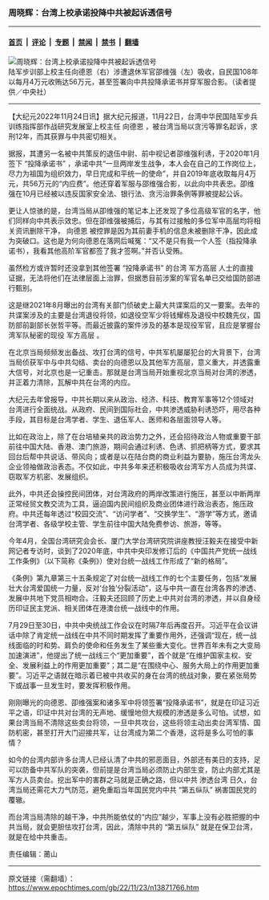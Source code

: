 ### 周晓辉：台湾上校承诺投降中共被起诉透信号

---

#### [首页](../../../..?n13871766) &nbsp;|&nbsp; [评论](../../../../../epoch-comment?n13871766) &nbsp;|&nbsp; [专题](../../../../../epoch-special?n13871766) &nbsp;|&nbsp; [禁闻](../../../../../epoch-news?n13871766) &nbsp;|&nbsp; [禁书](../../../../../books?n13871766) &nbsp;|&nbsp; [翻墙](https://github.com/gfw-breaker/nogfw/blob/master/README.md?n13871766)


<div><img alt="周晓辉：台湾上校承诺投降中共被起诉透信号" class="attachment-djy_600_400 size-djy_600_400 wp-post-image" src="https://i.epochtimes.com/assets/uploads/2022/11/id13870908-586572-600x400.jpg"/>
<div class="caption">
 陆军步训部上校主任向德恩（右）涉遭退休军官邵维强（左）吸收，自民国108年以每月4万元收贿达56万元，甚至签署向中共投降承诺书并穿军服合影。（读者提供／中央社）
</div></div><hr/><div class="post_content" id="artbody" itemprop="articleBody">
 <!-- article content begin -->
 <p>
  【大纪元2022年11月24日讯】据大纪元报道，11月22日，台湾中华民国陆军步兵训练指挥部作战研究发展室上校主任
  <ok href="https://www.epochtimes.com/gb/tag/%E5%90%91%E5%BE%B7%E6%81%A9.html">
   向德恩
  </ok>
  ，被台湾当局以贪污等罪名起诉，求刑12年，而其获罪与中共密切相关。
 </p>
 <p>
  据报，其遭另一名被中共策反的退伍中尉、前中视记者邵维强利诱，于2020年1月签下
  <ok href="https://www.epochtimes.com/gb/tag/%E2%80%9C%E6%8A%95%E9%99%8D%E6%89%BF%E8%AF%BA%E4%B9%A6%E2%80%9D.html">
   “投降承诺书”
  </ok>
  ，承诺中共“一旦两岸发生战争，本人会在自己的工作岗位上，尽力为祖国为组织效力，早日完成和平统一的使命”，并自2019年底收取每月4万元，共56万元的“内应费”。他还穿着军服与邵维强合影，以此向中共表忠。卲维强在10月已经被以违反国家安全法、银行法、贪污治罪条例等罪被提起公诉。
 </p>
 <p>
  更让人惊骇的是，台湾当局从卲维强的笔记本上还发现了多位高级军官的名字，他们同样向中共表示效忠。但在卲维强被捕后，与其有过接触的多位军中高层均将相关资讯删除干净，
  <ok href="https://www.epochtimes.com/gb/tag/%E5%90%91%E5%BE%B7%E6%81%A9.html">
   向德恩
  </ok>
  被控罪是因为其前妻手机的信息未被删除干净，因此成为突破口。这也是为何向德恩在落网后喊冤：“又不是只有我一个人签（指投降承诺书），我看其他高阶军官都签了我才签啊。”并否认受贿。
 </p>
 <p>
  虽然检方或许暂时还没拿到其他签署
  <ok href="https://www.epochtimes.com/gb/tag/%E2%80%9C%E6%8A%95%E9%99%8D%E6%89%BF%E8%AF%BA%E4%B9%A6%E2%80%9D.html">
   “投降承诺书”
  </ok>
  的台湾
  <ok href="https://www.epochtimes.com/gb/tag/%E5%86%9B%E6%96%B9%E9%AB%98%E5%B1%82.html">
   军方高层
  </ok>
  人士的直接证据，无法将他们在法律层面上治罪，但据悉目前涉案的军官名单已交给国防部进行甄别。
 </p>
 <p>
  这是继2021年8月曝出的台湾有关部门侦破史上最大共谍案后的又一要案。去年的共谍案涉及的主要是台湾退役将领，如退役空军少将钱耀栋及退役中校魏先仪，国防部前副部长张哲平等。而最近披露的案件涉及的基本是现役军官，且应是掌握台湾军队秘密的现役
  <ok href="https://www.epochtimes.com/gb/tag/%E5%86%9B%E6%96%B9%E9%AB%98%E5%B1%82.html">
   军方高层
  </ok>
  。
 </p>
 <p>
  在北京当局频频发出备战、攻打台湾的信号，中共军机屡屡犯台的大背景下，台湾当局侦获军中与中共勾结、卖台的向德恩以及其他军方高层，意义重大，并透露重大信号，对北京也是一记重击。那就是台湾当局开始重视北京当局对台湾的渗透，并正着力清除，瓦解中共在台湾的内应。
 </p>
 <p>
  大纪元去年曾报导，中共长期以来从政治、经济、科技、教育军事等12个领域对台湾进行全面统战。从政府、民间到国际社会，中共渗透威胁利诱恐吓，用尽各种手段，其目标是台湾学者、学生、退伍军人、医师和各层面领导人等。
 </p>
 <p>
  比如在政治上，除了在台培植亲共的政治势力之外，还会招待政治人物或重要干部前往中国大陆、香港、澳门旅游，期间会通过利诱、色诱、抓把柄等方式，要求其回台后帮中共说话、带风向；或者是以在陆台商的商业利益为要胁，施压台湾龙头企业领袖做政治表态。不仅如此，中共多年来还积极吸收台湾军方人员成为共谍、窃取军方机密、发展组织。
 </p>
 <p>
  此外，中共还会操控民间团体，对台湾政府的两岸改策进行施压，甚至以中断两岸正常经贸文教交流为工具，逼迫国内民间组织及商业团体进行政治表态，施压政府。中共还每年透过“校园交流”、“访问学者”、“交换学生”、“游学”等方式，邀请台湾学者、各级学校主管、学生前往中国大陆免费参访、旅游，等等。
 </p>
 <p>
  今年4月，全国台湾研究会会长、厦门大学台湾研究院讲座教授汪毅夫在接受中新网记者专访时，谈到了2020年底，中共中央印发修订后的《中国共产党统一战线工作条例》（以下简称《条例》）使对台统一战线工作形成了“新的格局”。
 </p>
 <p>
  《条例》第九章第三十五条规定了对台统一战线工作的七个主要任务，包括“发展壮大台湾爱国统一力量，反对‘台独’分裂活动”，这与中共一直在台湾各界的渗透、发展中共地下党员相吻合。汪毅夫还回顾了历史上中共对台湾的渗透，并以自身经历印证民主党派、相关团体在港澳台统一战线中的作用。
 </p>
 <p>
  7月29日至30日，中共中央统战工作会议在时隔7年后再度召开。习近平在会议讲话中除了肯定统一战线在中共不同时期发挥了重要作用外，还强调“现在，统一战线面临的时和势、肩负的使命和任务发生了某些重大变化。世界百年未有之大变局加速演进”，他提出了统一战线三个“更加重要”，首个就是“在维护国家主权、安全、发展利益上的作用更加重要”；其二是“在围绕中心、服务大局上的作用更加重要”。习近平之语就在暗示着已被中共收买的身在台湾的统战对象，要在紧张局势下或战事一旦发生时，要发挥积极作用。
 </p>
 <p>
  刚刚曝光的向德恩、卲维强案和诸多军中将领签署“投降承诺书”，就是在印证习近平之语，印证中共对台湾的无声地、缓慢地但大规模的渗透是多么可怕。试想，如果台湾当局不清除这些卖台将领，一旦中共攻台，这些将领主动出卖台湾军情、国防机密，甚至打开大门迎接共军，让台湾成为第二个香港，这将是多么可怕的事情？
 </p>
 <p>
  如今的台湾内部许多台湾人已经认清了中共的邪恶面目，外部还有美日的支持，足可以防备中共军队的突袭，但前提是台湾当局必须防止内部生变，防止内部尤其是军方人员卖台。挖出军中的害群之马就是正确之路，但以中共
  <ok href="https://www.epochtimes.com/gb/tag/%E6%B8%97%E9%80%8F%E5%8F%B0%E6%B9%BE.html">
   渗透台湾
  </ok>
  日久，台湾当局还需花大力气防范，避免重蹈当年国民党内中共
  <ok href="https://www.epochtimes.com/gb/tag/%E2%80%9C%E7%AC%AC%E4%BA%94%E7%BA%B5%E9%98%9F%E2%80%9D.html">
   “第五纵队”
  </ok>
  祸害国民党的覆辙。
 </p>
 <p>
  而台湾当局清除的越干净，中共所能依仗的“内应”越少，军事上没有必胜把握的中共当局，就会更胆怯攻打台湾，因此，清除中共的
  <ok href="https://www.epochtimes.com/gb/tag/%E2%80%9C%E7%AC%AC%E4%BA%94%E7%BA%B5%E9%98%9F%E2%80%9D.html">
   “第五纵队”
  </ok>
  就是在保卫台湾，就是在给中共重击。
 </p>
 <p>
  责任编辑：莆山
 </p>
 <!-- article content end -->
 <div id="below_article_ad">
 </div>
</div>


---

原文链接（需翻墙）：https://www.epochtimes.com/gb/22/11/23/n13871766.htm